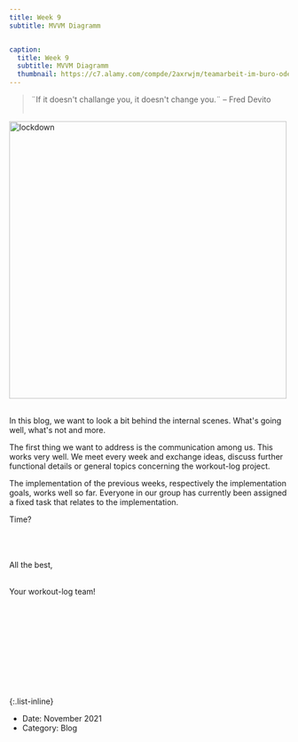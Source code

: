 ```yaml
---
title: Week 9
subtitle: MVVM Diagramm


caption: 
  title: Week 9
  subtitle: MVVM Diagramm
  thumbnail: https://c7.alamy.com/compde/2axrwjm/teamarbeit-im-buro-oder-geschaftstreffen-geschaftige-cartoon-arbeit-fur-unternehmen-2axrwjm.jpg
---
```


>¨If it doesn't challange you, it doesn't change you.¨ – Fred Devito <br><br>

<img src="https://lh6.googleusercontent.com/vTaE5qb-VUylz7syxnzLHBb_0hCOCMLztgwuzJIfOznwUrKFw71OJobBziN5iaciZZpD4Gxr197YlnmTESM-SosD0T8Riq6R8xXlb9bTmgEAqR7C09fugv1Ac7nPbTXjBlXdzT3YpPSfGIkvtw" alt="lockdown" width="500"/> <br><br>

<div align="left">
  
In this blog, we want to look a bit behind the internal scenes. What's going well, what's not and more.

The first thing we want to address is the communication among us. This works very well. We meet every week and exchange ideas, discuss further functional         details or general topics concerning the workout-log project. 

The implementation of the previous weeks, respectively the implementation goals, works well so far. Everyone in our group has currently been assigned a fixed     task that relates to the implementation.
  
Time?
  

<br>
<br><br>
All the best,<br><br>

Your workout-log team!<br><br><br><br><br>

</div>

<script src="https://utteranc.es/client.js"
    repo="DHBW-TrainingApp/Blog"
    issue-term="pathname"
    label="Blog Comment"
    theme="github-light"
    crossorigin="anonymous"
    async>
</script>

<br>  <br>  <br>  <br>  <br>


{:.list-inline}
- Date: November 2021
- Category: Blog

